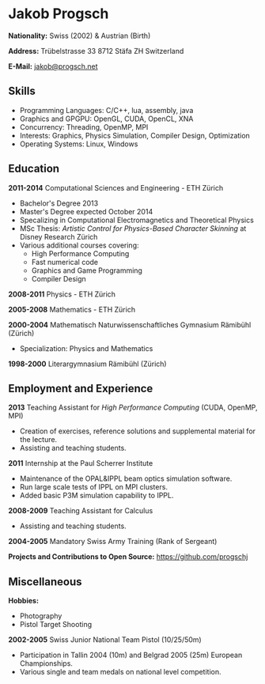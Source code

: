 Jakob Progsch
=============
**Nationality:** Swiss (2002) & Austrian (Birth)

**Address:**
Trübelstrasse 33
8712 Stäfa ZH
Switzerland

**E-Mail:** jakob@progsch.net

Skills
------

* Programming Languages: C/C++, lua, assembly, java
* Graphics and GPGPU: OpenGL, CUDA, OpenCL, XNA
* Concurrency: Threading, OpenMP, MPI
* Interests: Graphics, Physics Simulation, Compiler Design, Optimization
* Operating Systems: Linux, Windows

Education
---------

**2011-2014** Computational Sciences and Engineering - ETH Zürich
* Bachelor's Degree 2013
* Master's Degree expected October 2014
* Specalizing in Computational Electromagnetics and Theoretical Physics
* MSc Thesis: _Artistic Control for Physics-Based Character Skinning_ at Disney Research Zürich
* Various additional courses covering:
    * High Performance Computing
    * Fast numerical code
    * Graphics and Game Programming
    * Compiler Design

**2008-2011**
Physics - ETH Zürich

**2005-2008**
Mathematics - ETH Zürich

**2000-2004**
Mathematisch Naturwissenschaftliches Gymnasium Rämibühl (Zürich)

* Specialization: Physics and Mathematics

**1998-2000** Literargymnasium Rämibühl (Zürich)

Employment and Experience
-------------------------

**2013** Teaching Assistant for _High Performance Computing_ (CUDA, OpenMP, MPI)
* Creation of exercises, reference solutions and supplemental material for the lecture.
* Assisting and teaching students.

**2011** Internship at the Paul Scherrer Institute

* Maintenance of the OPAL&IPPL beam optics simulation software.
* Run large scale tests of IPPL on MPI clusters.
* Added basic P3M simulation capability to IPPL.

**2008-2009** Teaching Assistant for Calculus

* Assisting and teaching students.

**2004-2005** Mandatory Swiss Army Training (Rank of Sergeant)

**Projects and Contributions to Open Source:**
https://github.com/progschj

Miscellaneous
-------------

**Hobbies:**

* Photography
* Pistol Target Shooting

**2002-2005** Swiss Junior National Team Pistol (10/25/50m)

* Participation in Tallin 2004 (10m) and Belgrad 2005 (25m) European Championships.
* Various single and team medals on national level competition.
